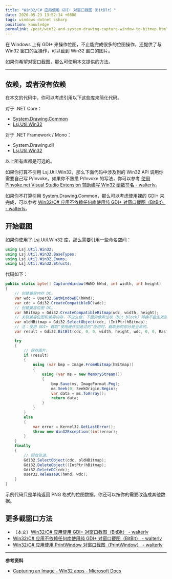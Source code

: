 ```yaml
---
title: "Win32/C# 应用使用 GDI+ 对窗口截图（BitBlt）"
date: 2020-05-23 13:52:14 +0800
tags: windows dotnet csharp
position: knowledge
permalink: /post/win32-and-system-drawing-capture-window-to-bitmap.html
---
```


在 Windows 上有 GDI+ 来操作位图，不止能完成很多的位图操作，还提供了与 Win32 窗口的互操作，可以截到 Win32 窗口的图片。

如果你希望对窗口截图，那么可使用本文提供的方法。

---

<div id="toc"></div>

## 依赖，或者没有依赖

在本文的代码中，你可以考虑引用以下这些库来简化代码。

对于 .NET Core：

- [System.Drawing.Common](https://www.nuget.org/packages/System.Drawing.Common)
- [Lsj.Util.Win32](https://www.nuget.org/packages/Lsj.Util.Win32/)

对于 .NET Framework / Mono：

- System.Drawing.dll
- [Lsj.Util.Win32](https://www.nuget.org/packages/Lsj.Util.Win32/)

以上所有库都是可选的。

如果你打算不引用 Lsj.Util.Win32，那么下面代码中涉及到的 Win32 API 调用你需要自己写 P/Invoke。如果你不熟悉 P/Invoke 的写法，你可以参考 [使用 PInvoke.net Visual Studio Extension 辅助编写 Win32 函数签名 - walterlv](/post/pinvoke-net-visual-studio-extension)。

如果你不打算引用 System.Drawing.Common，那么可以考虑使用裸的 GDI+ 来完成，可以参考 [Win32/C# 应用不依赖任何库使用纯 GDI+ 对窗口截图（BitBlt） - walterlv](/post/pure-win32-capture-window-to-bitmap)。

## 开始截图

如果你使用了 Lsj.Util.Win32 库，那么需要引用一些命名空间：

```csharp
using Lsj.Util.Win32;
using Lsj.Util.Win32.BaseTypes;
using Lsj.Util.Win32.Enums;
using Lsj.Util.Win32.Structs;
```

代码如下：

```csharp
public static byte[] CaptureWindow(HWND hWnd, int width, int height)
{
    // 创建兼容内存 DC。
    var wdc = User32.GetWindowDC(hWnd);
    var cdc = Gdi32.CreateCompatibleDC(wdc);
    // 创建兼容位图 DC。
    var hBitmap = Gdi32.CreateCompatibleBitmap(wdc, width, height);
    // 关联兼容位图和兼容内存，不这么做，下面的像素位块（bit_block）转换不会生效到 hBitmap。
    var oldHBitmap = Gdi32.SelectObject(cdc, (IntPtr)hBitmap);
    // 注：使用 GDI+ 截取“使用硬件加速过的”应用时，截取到的部分是全黑的。
    var result = Gdi32.BitBlt(cdc, 0, 0, width, height, wdc, 0, 0, RasterCodes.SRCCOPY);

    try
    {
        // 保存图片。
        if (result)
        {
            using (var bmp = Image.FromHbitmap(hBitmap))
            {
                using (var ms = new MemoryStream())
                {
                    bmp.Save(ms, ImageFormat.Png);
                    ms.Seek(0, SeekOrigin.Begin);
                    var data = ms.ToArray();
                    return data;
                }
            }
        }
        else
        {
            var error = Kernel32.GetLastError();
            throw new Win32Exception((int)error);
        }
    }
    finally
    {
        // 回收资源。
        Gdi32.SelectObject(cdc, oldHBitmap);
        Gdi32.DeleteObject((IntPtr)hBitmap);
        Gdi32.DeleteDC(cdc);
        User32.ReleaseDC(hWnd, wdc);
    }
}
```

示例代码只是单纯返回 PNG 格式的位图数据。你还可以按你的需要改造成其他数据。

## 更多截窗口方法

- （本文）[Win32/C# 应用使用 GDI+ 对窗口截图（BitBlt） - walterlv](/post/win32-and-system-drawing-capture-window-to-bitmap)
- [Win32/C# 应用不依赖任何库使用纯 GDI+ 对窗口截图（BitBlt） - walterlv](/post/pure-win32-capture-window-to-bitmap)
- [Win32/C# 应用使用 PrintWindow 对窗口截图（PrintWindow） - walterlv](/post/win32-capture-window-using-print-window)

---

**参考资料**

- [Capturing an Image - Win32 apps - Microsoft Docs](https://docs.microsoft.com/en-us/windows/win32/gdi/capturing-an-image)

